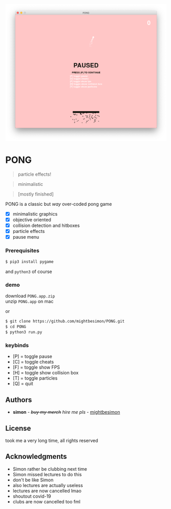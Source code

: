 ![screenshot](screenshot0.png)

# PONG #
> particle effects!

> minimalistic

> [mostly finished]

PONG is a classic but *way* over-coded pong game
- [x] minimalistic graphics
- [x] objective oriented
- [x] collision detection and hitboxes
- [x] particle effects
- [x] pause menu

### Prerequisites ###

```bash
$ pip3 install pygame
```
and `python3` of course

### demo ###

download `PONG.app.zip`  
unzip `PONG.app` on mac

or
```bash
$ git clone https://github.com/mightbesimon/PONG.git
$ cd PONG
$ python3 run.py
```

### keybinds ###
- [P] = toggle pause
- [C] = toggle cheats
- [F] = toggle show FPS
- [H] = toggle show collision box
- [T] = toggle particles
- [Q] = quit

## Authors ##

- **simon** - *<del>buy my merch</del> hire me pls* - [mightbesimon](https://github.com/mightbesimon)

## License ##

took me a very long time, all rights reserved

## Acknowledgments ##

- Simon rather be clubbing next time
- Simon missed lectures to do this
- don't be like Simon
- also lectures are actually useless
- lectures are now cancelled lmao
- shoutout covid-19
- clubs are now cancelled too fml
